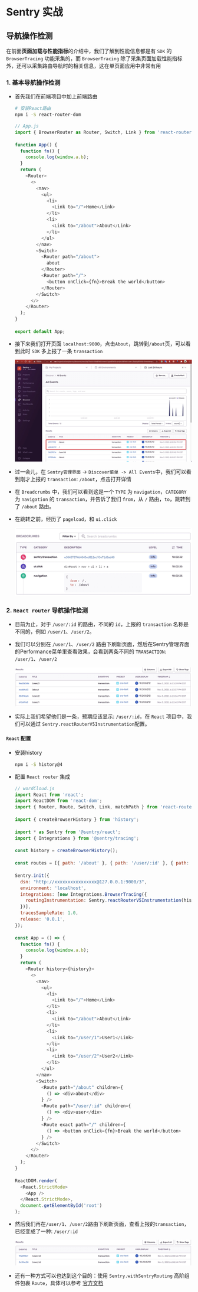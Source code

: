 # Sentry 实战

## 导航操作检测

在前面**页面加载与性能指标**的介绍中，我们了解到性能信息都是有 `SDK` 的 `BrowserTracing` 功能采集的，而 `BrowserTracing` 除了采集页面加载性能指标外，还可以采集路由导航时的相关信息，这在单页面应用中非常有用

### 1. 基本导航操作检测

- 首先我们在前端项目中加上前端路由

  ```bash
  # 安装React路由
  npm i -S react-router-dom
  ```

  ```js
  // App.js
  import { BrowserRouter as Router, Switch, Link } from 'react-router-dom';

  function App() {
    function fn() {
      console.log(window.a.b);
    }
    return (
      <Router>
        <>
          <nav>
            <ul>
              <li>
                <Link to="/">Home</Link>
              </li>
              <li>
                <Link to="/about">About</Link>
              </li>
            </ul>
          </nav>
          <Switch>
            <Router path="/about">
              about
            </Router>
            <Router path="/">
              <button onClick={fn}>Break the world</button>
            </Router>
          </Switch>
        </>
      </Router>
    );
  }

  export default App;
  ```

- 接下来我们打开页面 `localhost:9000`，点击`About`，跳转到`/about`页，可以看到此时 `SDK` 多上报了一条 `transaction`

  ![router](../img/router.jpg)

- 过一会儿，在 `Sentry管理界面` -> `Discover菜单 -> All Events`中，我们可以看到刚才上报的 `transaction`: `/about`，点击打开详情

- 在 `Breadcrumbs` 中，我们可以看到这是一个 `TYPE` 为 `navigation`，`CATEGORY` 为 `navigation` 的 `transaction`，并告诉了我们 `from`，从 `/` 路由，`to`，跳转到了 `/about` 路由。

- 在跳转之前，经历了 `pageload`，和 `ui.click`

  ![router-detail](../img/router-detail.jpg)

### 2. `React router` 导航操作检测

- 目前为止，对于 `/user/:id` 的路由，不同的 `id`，上报的 `transaction` 名称是不同的，例如 `/user/1`、`/user/2`。

- 我们可以分别在 `/user/1`、`/user/2` 路由下刷新页面，然后在Sentry管理界面的Performance菜单里查看效果，会看到两条不同的 `TRANSACTION`: `/user/1`、`/user/2`

  ![react-router-1](../img/react-router-1.jpg)

- 实际上我们希望他们是一条，预期应该显示: `/user/:id`，在 `React` 项目中，我们可以通过 `Sentry.reactRouterV5Instrumentation`配置。

#### `React` 配置

- 安装history

  ```bash
  npm i -S history@4
  ```

- 配置 `React router` 集成

  ```js
  // wordCloud.js
  import React from 'react';
  import ReactDOM from 'react-dom';
  import { Router, Route, Switch, Link, matchPath } from 'react-router-dom';

  import { createBrowserHistory } from 'history';

  import * as Sentry from '@sentry/react';
  import { Integrations } from '@sentry/tracing';

  const history = createBrowserHistory();

  const routes = [{ path: '/about' }, { path: '/user/:id' }, { path: '/' }];

  Sentry.init({
    dsn: "http://xxxxxxxxxxxxxxxx@127.0.0.1:9000/3",
    environment: 'localhost',
    integrations: [new Integrations.BrowserTracing({
      routingInstrumentation: Sentry.reactRouterV5Instrumentation(history, routes, matchPath),
    })],
    tracesSampleRate: 1.0,
    release: '0.0.1',
  });

  const App = () => {
    function fn() {
      console.log(window.a.b);
    }
    return (
      <Router history={history}>
        <>
          <nav>
            <ul>
              <li>
                <Link to="/">Home</Link>
              </li>
              <li>
                <Link to="/about">About</Link>
              </li>
              <li>
                <Link to="/user/1">User1</Link>
              </li>
              <li>
                <Link to="/user/2">User2</Link>
              </li>
            </ul>
          </nav>
          <Switch>
            <Route path="/about" children={
              () => <div>about</div>
            } />
            <Route path="/user/:id" children={
              () => <div>user</div>
            } />
            <Route exact path="/" children={
              () => <button onClick={fn}>Break the world</button>
            } />
          </Switch>
        </>
      </Router>
    );
  }

  ReactDOM.render(
    <React.StrictMode>
      <App />
    </React.StrictMode>,
    document.getElementById('root')
  );
  ```

- 然后我们再在`/user/1`、`/user/2`路由下刷新页面，查看上报的`transaction`，已经变成了一种: `/user/:id`

  ![react-router-2](../img/react-router-2.jpg)

- 还有一种方式可以也达到这个目的：使用 `Sentry.withSentryRouting` 高阶组件包裹 `Route`，具体可以参考 [官方文档](https://docs.sentry.io/platforms/javascript/guides/react/configuration/integrations/react-router/)